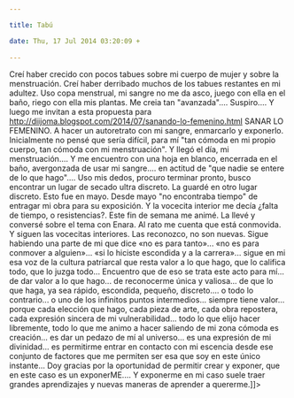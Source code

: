 ```yaml
---

title: Tabú

date: Thu, 17 Jul 2014 03:20:09 +
 
---
```

Creí haber crecido con pocos tabues sobre mi cuerpo de mujer y sobre la menstruación. Creí haber derribado muchos de los tabues restantes en mi adultez. Uso copa menstrual, mi sangre no me da asco, juego con ella en el baño, riego con ella mis plantas. Me creia tan "avanzada".... Suspiro....
Y luego me invitan a esta propuesta para http://diijoma.blogspot.com/2014/07/sanando-lo-femenino.html SANAR LO FEMENINO. A hacer un autoretrato con mi sangre, enmarcarlo y exponerlo.
Inicialmente no pensé que sería difícil, para mí "tan cómoda en mi propio cuerpo, tan cómoda con mi menstruación". Y llegó el día, mi menstruación.... Y me encuentro con una hoja en blanco, encerrada en el baño, avergonzada de usar mi sangre.... en actitud de "que nadie se entere de lo que hago".... Uso mis dedos, procuro terminar pronto, busco encontrar un lugar de secado ultra discreto. La guardé en otro lugar discreto. 
Esto fue en mayo. 
Desde mayo "no encontraba tiempo" de entragar mi obra para su exposición. Y la vocecita interior me decía ¿falta de tiempo, o resistencias?.
Este fin de semana me animé. La llevé y conversé sobre el tema con Enara. Al rato me cuenta que está conmovida. Y siguen las vocecitas interiores. Las reconozco, no son nuevas. Sigue habiendo una parte de mi que dice «no es para tanto»... «no es para conmover a alguien»... «si lo hiciste escondida y a la carrera»... sigue en mi esa voz de la cultura patriarcal que resta valor a lo que hago, que lo califica todo, que lo juzga todo... 
Encuentro que de eso se trata este acto para mí... de dar valor a lo que hago... de reconocerme única y valiosa... de que lo que haga, ya sea rápido, escondida, pequeño, discreto.... o todo lo contrario... o uno de los infinitos puntos intermedios... siempre tiene valor... porque cada elección que hago, cada pieza de arte, cada obra repostera, cada expresión sincera de mi vulnerabilidad... todo lo que elijo hacer libremente, todo lo que me animo a hacer saliendo de mi zona cómoda es creación... es dar un pedazo de mí al universo... es una expresión de mi divinidad... es permitirme entrar en contacto con mi escencia desde ese conjunto de factores que me permiten ser esa que soy en este único instante...
Doy gracias por la oportunidad de permitir crear y exponer, que en este caso es un exponerME.... Y exponerme en mi caso suele traer grandes aprendizajes y nuevas maneras de aprender a quererme.]]>

